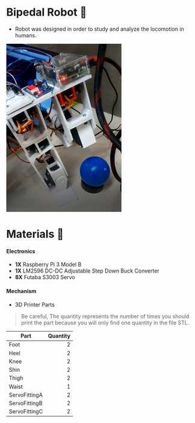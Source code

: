 # Bipedal Robot 🤖 

- Robot was designed in order to study and analyze the locomotion in humans. 

![](https://github.com/Stevenmch/Bipedal-Robot/blob/main/Img/Bipedal_Robot.png)

# Materials 🔧
#### Electronics
- **1X** Raspberry Pi 3 Model B
- **1X** LM2596 DC-DC Adjustable Step Down Buck Converter
- **8X** Futaba S3003 Servo

#### Mechanism
-  3D Printer Parts
> Be careful, The quantity represents the number of times you should print the part because you will only find one quantity in the file STL.

| Part      | Quantity |
| --------- | -----:|
| Foot  | 2|
| Heel     |   2 |
| Knee      |   2 |
| Shin      |   2 |
| Thigh      |   2 |
| Waist      |   1 |
| ServoFittingA      |   2 |
| ServoFittingB      |   2 |
| ServoFittingC      |   2 |
